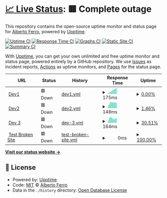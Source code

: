 # [📈 Live Status](https://demo.upptime.js.org): <!--live status--> **🟥 Complete outage**

This repository contains the open-source uptime monitor and status page for [Alberto Ferro](www.purosoft.net), powered by [Upptime](https://github.com/upptime/upptime).

[![Uptime CI](https://github.com/albertoferro/status/workflows/Uptime%20CI/badge.svg)](https://github.com/albertoferro/status/actions?query=workflow%3A%22Uptime+CI%22)
[![Response Time CI](https://github.com/albertoferro/status/workflows/Response%20Time%20CI/badge.svg)](https://github.com/albertoferro/status/actions?query=workflow%3A%22Response+Time+CI%22)
[![Graphs CI](https://github.com/albertoferro/status/workflows/Graphs%20CI/badge.svg)](https://github.com/albertoferro/status/actions?query=workflow%3A%22Graphs+CI%22)
[![Static Site CI](https://github.com/albertoferro/status/workflows/Static%20Site%20CI/badge.svg)](https://github.com/albertoferro/status/actions?query=workflow%3A%22Static+Site+CI%22)
[![Summary CI](https://github.com/albertoferro/status/workflows/Summary%20CI/badge.svg)](https://github.com/albertoferro/status/actions?query=workflow%3A%22Summary+CI%22)

With [Upptime](https://upptime.js.org), you can get your own unlimited and free uptime monitor and status page, powered entirely by a GitHub repository. We use [Issues](https://github.com/albertoferro/status/issues) as incident reports, [Actions](https://github.com/albertoferro/status/actions) as uptime monitors, and [Pages](https://demo.upptime.js.org) for the status page.

<!--start: status pages-->
<!-- This summary is generated by Upptime (https://github.com/upptime/upptime) -->
<!-- Do not edit this manually, your changes will be overwritten -->
<!-- prettier-ignore -->
| URL | Status | History | Response Time | Uptime |
| --- | ------ | ------- | ------------- | ------ |
| <img alt="" src="https://favicons.githubusercontent.com/dev1.dealmaker-dev.com" height="13"> [Dev1](https://dev1.dealmaker-dev.com) | 🟥 Down | [dev1.yml](https://github.com/albertoferro/status/commits/HEAD/history/dev1.yml) | <details><summary><img alt="Response time graph" src="./graphs/dev1/response-time-week.png" height="20"> 175ms</summary><br><a href="https://albertoferro.github.io/status/history/dev1"><img alt="Response time 175" src="https://img.shields.io/endpoint?url=https%3A%2F%2Fraw.githubusercontent.com%2Falbertoferro%2Fstatus%2FHEAD%2Fapi%2Fdev1%2Fresponse-time.json"></a><br><a href="https://albertoferro.github.io/status/history/dev1"><img alt="24-hour response time 175" src="https://img.shields.io/endpoint?url=https%3A%2F%2Fraw.githubusercontent.com%2Falbertoferro%2Fstatus%2FHEAD%2Fapi%2Fdev1%2Fresponse-time-day.json"></a><br><a href="https://albertoferro.github.io/status/history/dev1"><img alt="7-day response time 175" src="https://img.shields.io/endpoint?url=https%3A%2F%2Fraw.githubusercontent.com%2Falbertoferro%2Fstatus%2FHEAD%2Fapi%2Fdev1%2Fresponse-time-week.json"></a><br><a href="https://albertoferro.github.io/status/history/dev1"><img alt="30-day response time 175" src="https://img.shields.io/endpoint?url=https%3A%2F%2Fraw.githubusercontent.com%2Falbertoferro%2Fstatus%2FHEAD%2Fapi%2Fdev1%2Fresponse-time-month.json"></a><br><a href="https://albertoferro.github.io/status/history/dev1"><img alt="1-year response time 175" src="https://img.shields.io/endpoint?url=https%3A%2F%2Fraw.githubusercontent.com%2Falbertoferro%2Fstatus%2FHEAD%2Fapi%2Fdev1%2Fresponse-time-year.json"></a></details> | <details><summary><a href="https://albertoferro.github.io/status/history/dev1">0.00%</a></summary><a href="https://albertoferro.github.io/status/history/dev1"><img alt="All-time uptime 0.00%" src="https://img.shields.io/endpoint?url=https%3A%2F%2Fraw.githubusercontent.com%2Falbertoferro%2Fstatus%2FHEAD%2Fapi%2Fdev1%2Fuptime.json"></a><br><a href="https://albertoferro.github.io/status/history/dev1"><img alt="24-hour uptime 0.00%" src="https://img.shields.io/endpoint?url=https%3A%2F%2Fraw.githubusercontent.com%2Falbertoferro%2Fstatus%2FHEAD%2Fapi%2Fdev1%2Fuptime-day.json"></a><br><a href="https://albertoferro.github.io/status/history/dev1"><img alt="7-day uptime 0.00%" src="https://img.shields.io/endpoint?url=https%3A%2F%2Fraw.githubusercontent.com%2Falbertoferro%2Fstatus%2FHEAD%2Fapi%2Fdev1%2Fuptime-week.json"></a><br><a href="https://albertoferro.github.io/status/history/dev1"><img alt="30-day uptime 0.00%" src="https://img.shields.io/endpoint?url=https%3A%2F%2Fraw.githubusercontent.com%2Falbertoferro%2Fstatus%2FHEAD%2Fapi%2Fdev1%2Fuptime-month.json"></a><br><a href="https://albertoferro.github.io/status/history/dev1"><img alt="1-year uptime 0.00%" src="https://img.shields.io/endpoint?url=https%3A%2F%2Fraw.githubusercontent.com%2Falbertoferro%2Fstatus%2FHEAD%2Fapi%2Fdev1%2Fuptime-year.json"></a></details>
| <img alt="" src="https://favicons.githubusercontent.com/dev2.dealmaker-dev.com" height="13"> [Dev2](https://dev2.dealmaker-dev.com) | 🟥 Down | [dev2.yml](https://github.com/albertoferro/status/commits/HEAD/history/dev2.yml) | <details><summary><img alt="Response time graph" src="./graphs/dev2/response-time-week.png" height="20"> 148ms</summary><br><a href="https://albertoferro.github.io/status/history/dev2"><img alt="Response time 148" src="https://img.shields.io/endpoint?url=https%3A%2F%2Fraw.githubusercontent.com%2Falbertoferro%2Fstatus%2FHEAD%2Fapi%2Fdev2%2Fresponse-time.json"></a><br><a href="https://albertoferro.github.io/status/history/dev2"><img alt="24-hour response time 148" src="https://img.shields.io/endpoint?url=https%3A%2F%2Fraw.githubusercontent.com%2Falbertoferro%2Fstatus%2FHEAD%2Fapi%2Fdev2%2Fresponse-time-day.json"></a><br><a href="https://albertoferro.github.io/status/history/dev2"><img alt="7-day response time 148" src="https://img.shields.io/endpoint?url=https%3A%2F%2Fraw.githubusercontent.com%2Falbertoferro%2Fstatus%2FHEAD%2Fapi%2Fdev2%2Fresponse-time-week.json"></a><br><a href="https://albertoferro.github.io/status/history/dev2"><img alt="30-day response time 148" src="https://img.shields.io/endpoint?url=https%3A%2F%2Fraw.githubusercontent.com%2Falbertoferro%2Fstatus%2FHEAD%2Fapi%2Fdev2%2Fresponse-time-month.json"></a><br><a href="https://albertoferro.github.io/status/history/dev2"><img alt="1-year response time 148" src="https://img.shields.io/endpoint?url=https%3A%2F%2Fraw.githubusercontent.com%2Falbertoferro%2Fstatus%2FHEAD%2Fapi%2Fdev2%2Fresponse-time-year.json"></a></details> | <details><summary><a href="https://albertoferro.github.io/status/history/dev2">1.46%</a></summary><a href="https://albertoferro.github.io/status/history/dev2"><img alt="All-time uptime 1.46%" src="https://img.shields.io/endpoint?url=https%3A%2F%2Fraw.githubusercontent.com%2Falbertoferro%2Fstatus%2FHEAD%2Fapi%2Fdev2%2Fuptime.json"></a><br><a href="https://albertoferro.github.io/status/history/dev2"><img alt="24-hour uptime 1.46%" src="https://img.shields.io/endpoint?url=https%3A%2F%2Fraw.githubusercontent.com%2Falbertoferro%2Fstatus%2FHEAD%2Fapi%2Fdev2%2Fuptime-day.json"></a><br><a href="https://albertoferro.github.io/status/history/dev2"><img alt="7-day uptime 1.46%" src="https://img.shields.io/endpoint?url=https%3A%2F%2Fraw.githubusercontent.com%2Falbertoferro%2Fstatus%2FHEAD%2Fapi%2Fdev2%2Fuptime-week.json"></a><br><a href="https://albertoferro.github.io/status/history/dev2"><img alt="30-day uptime 1.46%" src="https://img.shields.io/endpoint?url=https%3A%2F%2Fraw.githubusercontent.com%2Falbertoferro%2Fstatus%2FHEAD%2Fapi%2Fdev2%2Fuptime-month.json"></a><br><a href="https://albertoferro.github.io/status/history/dev2"><img alt="1-year uptime 1.46%" src="https://img.shields.io/endpoint?url=https%3A%2F%2Fraw.githubusercontent.com%2Falbertoferro%2Fstatus%2FHEAD%2Fapi%2Fdev2%2Fuptime-year.json"></a></details>
| <img alt="" src="https://favicons.githubusercontent.com/dev3.dealmaker-dev.com" height="13"> [Dev 3](https://dev3.dealmaker-dev.com) | 🟥 Down | [dev-3.yml](https://github.com/albertoferro/status/commits/HEAD/history/dev-3.yml) | <details><summary><img alt="Response time graph" src="./graphs/dev-3/response-time-week.png" height="20"> 164ms</summary><br><a href="https://albertoferro.github.io/status/history/dev-3"><img alt="Response time 164" src="https://img.shields.io/endpoint?url=https%3A%2F%2Fraw.githubusercontent.com%2Falbertoferro%2Fstatus%2FHEAD%2Fapi%2Fdev-3%2Fresponse-time.json"></a><br><a href="https://albertoferro.github.io/status/history/dev-3"><img alt="24-hour response time 164" src="https://img.shields.io/endpoint?url=https%3A%2F%2Fraw.githubusercontent.com%2Falbertoferro%2Fstatus%2FHEAD%2Fapi%2Fdev-3%2Fresponse-time-day.json"></a><br><a href="https://albertoferro.github.io/status/history/dev-3"><img alt="7-day response time 164" src="https://img.shields.io/endpoint?url=https%3A%2F%2Fraw.githubusercontent.com%2Falbertoferro%2Fstatus%2FHEAD%2Fapi%2Fdev-3%2Fresponse-time-week.json"></a><br><a href="https://albertoferro.github.io/status/history/dev-3"><img alt="30-day response time 164" src="https://img.shields.io/endpoint?url=https%3A%2F%2Fraw.githubusercontent.com%2Falbertoferro%2Fstatus%2FHEAD%2Fapi%2Fdev-3%2Fresponse-time-month.json"></a><br><a href="https://albertoferro.github.io/status/history/dev-3"><img alt="1-year response time 164" src="https://img.shields.io/endpoint?url=https%3A%2F%2Fraw.githubusercontent.com%2Falbertoferro%2Fstatus%2FHEAD%2Fapi%2Fdev-3%2Fresponse-time-year.json"></a></details> | <details><summary><a href="https://albertoferro.github.io/status/history/dev-3">30.51%</a></summary><a href="https://albertoferro.github.io/status/history/dev-3"><img alt="All-time uptime 30.51%" src="https://img.shields.io/endpoint?url=https%3A%2F%2Fraw.githubusercontent.com%2Falbertoferro%2Fstatus%2FHEAD%2Fapi%2Fdev-3%2Fuptime.json"></a><br><a href="https://albertoferro.github.io/status/history/dev-3"><img alt="24-hour uptime 30.51%" src="https://img.shields.io/endpoint?url=https%3A%2F%2Fraw.githubusercontent.com%2Falbertoferro%2Fstatus%2FHEAD%2Fapi%2Fdev-3%2Fuptime-day.json"></a><br><a href="https://albertoferro.github.io/status/history/dev-3"><img alt="7-day uptime 30.51%" src="https://img.shields.io/endpoint?url=https%3A%2F%2Fraw.githubusercontent.com%2Falbertoferro%2Fstatus%2FHEAD%2Fapi%2Fdev-3%2Fuptime-week.json"></a><br><a href="https://albertoferro.github.io/status/history/dev-3"><img alt="30-day uptime 30.51%" src="https://img.shields.io/endpoint?url=https%3A%2F%2Fraw.githubusercontent.com%2Falbertoferro%2Fstatus%2FHEAD%2Fapi%2Fdev-3%2Fuptime-month.json"></a><br><a href="https://albertoferro.github.io/status/history/dev-3"><img alt="1-year uptime 30.51%" src="https://img.shields.io/endpoint?url=https%3A%2F%2Fraw.githubusercontent.com%2Falbertoferro%2Fstatus%2FHEAD%2Fapi%2Fdev-3%2Fuptime-year.json"></a></details>
| <img alt="" src="https://favicons.githubusercontent.com/thissitedoesnotexist.koj.co" height="13"> [Test Broken Site](https://thissitedoesnotexist.koj.co) | 🟥 Down | [test-broken-site.yml](https://github.com/albertoferro/status/commits/HEAD/history/test-broken-site.yml) | <details><summary><img alt="Response time graph" src="./graphs/test-broken-site/response-time-week.png" height="20"> 0ms</summary><br><a href="https://albertoferro.github.io/status/history/test-broken-site"><img alt="Response time 0" src="https://img.shields.io/endpoint?url=https%3A%2F%2Fraw.githubusercontent.com%2Falbertoferro%2Fstatus%2FHEAD%2Fapi%2Ftest-broken-site%2Fresponse-time.json"></a><br><a href="https://albertoferro.github.io/status/history/test-broken-site"><img alt="24-hour response time 0" src="https://img.shields.io/endpoint?url=https%3A%2F%2Fraw.githubusercontent.com%2Falbertoferro%2Fstatus%2FHEAD%2Fapi%2Ftest-broken-site%2Fresponse-time-day.json"></a><br><a href="https://albertoferro.github.io/status/history/test-broken-site"><img alt="7-day response time 0" src="https://img.shields.io/endpoint?url=https%3A%2F%2Fraw.githubusercontent.com%2Falbertoferro%2Fstatus%2FHEAD%2Fapi%2Ftest-broken-site%2Fresponse-time-week.json"></a><br><a href="https://albertoferro.github.io/status/history/test-broken-site"><img alt="30-day response time 0" src="https://img.shields.io/endpoint?url=https%3A%2F%2Fraw.githubusercontent.com%2Falbertoferro%2Fstatus%2FHEAD%2Fapi%2Ftest-broken-site%2Fresponse-time-month.json"></a><br><a href="https://albertoferro.github.io/status/history/test-broken-site"><img alt="1-year response time 0" src="https://img.shields.io/endpoint?url=https%3A%2F%2Fraw.githubusercontent.com%2Falbertoferro%2Fstatus%2FHEAD%2Fapi%2Ftest-broken-site%2Fresponse-time-year.json"></a></details> | <details><summary><a href="https://albertoferro.github.io/status/history/test-broken-site">100.00%</a></summary><a href="https://albertoferro.github.io/status/history/test-broken-site"><img alt="All-time uptime 100.00%" src="https://img.shields.io/endpoint?url=https%3A%2F%2Fraw.githubusercontent.com%2Falbertoferro%2Fstatus%2FHEAD%2Fapi%2Ftest-broken-site%2Fuptime.json"></a><br><a href="https://albertoferro.github.io/status/history/test-broken-site"><img alt="24-hour uptime 100.00%" src="https://img.shields.io/endpoint?url=https%3A%2F%2Fraw.githubusercontent.com%2Falbertoferro%2Fstatus%2FHEAD%2Fapi%2Ftest-broken-site%2Fuptime-day.json"></a><br><a href="https://albertoferro.github.io/status/history/test-broken-site"><img alt="7-day uptime 100.00%" src="https://img.shields.io/endpoint?url=https%3A%2F%2Fraw.githubusercontent.com%2Falbertoferro%2Fstatus%2FHEAD%2Fapi%2Ftest-broken-site%2Fuptime-week.json"></a><br><a href="https://albertoferro.github.io/status/history/test-broken-site"><img alt="30-day uptime 100.00%" src="https://img.shields.io/endpoint?url=https%3A%2F%2Fraw.githubusercontent.com%2Falbertoferro%2Fstatus%2FHEAD%2Fapi%2Ftest-broken-site%2Fuptime-month.json"></a><br><a href="https://albertoferro.github.io/status/history/test-broken-site"><img alt="1-year uptime 100.00%" src="https://img.shields.io/endpoint?url=https%3A%2F%2Fraw.githubusercontent.com%2Falbertoferro%2Fstatus%2FHEAD%2Fapi%2Ftest-broken-site%2Fuptime-year.json"></a></details>

<!--end: status pages-->

[**Visit our status website →**](https://demo.upptime.js.org)

## 📄 License

- Powered by: [Upptime](https://github.com/upptime/upptime)
- Code: [MIT](./LICENSE) © [Alberto Ferro](www.purosoft.net)
- Data in the `./history` directory: [Open Database License](https://opendatacommons.org/licenses/odbl/1-0/)

